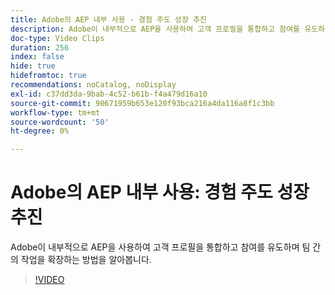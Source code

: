 ```yaml
---
title: Adobe의 AEP 내부 사용 - 경험 주도 성장 추진
description: Adobe이 내부적으로 AEP을 사용하여 고객 프로필을 통합하고 참여를 유도하며 팀 간의 작업을 확장하는 방법을 알아봅니다.
doc-type: Video Clips
duration: 256
index: false
hide: true
hidefromtoc: true
recommendations: noCatalog, noDisplay
exl-id: c37dd3da-9bab-4c52-b61b-f4a479d16a10
source-git-commit: 90671959b653e120f93bca216a4da116a8f1c3bb
workflow-type: tm+mt
source-wordcount: '50'
ht-degree: 0%

---
```


# Adobe의 AEP 내부 사용: 경험 주도 성장 추진

Adobe이 내부적으로 AEP을 사용하여 고객 프로필을 통합하고 참여를 유도하며 팀 간의 작업을 확장하는 방법을 알아봅니다.

<!-- 62_S655_3442541_255_adobes-internal-use-of-aep-driving-experienceled-growth -->
>[!VIDEO](https://video.tv.adobe.com/v/3459700/?learn=on&enablevpops=true&captions=kor)
